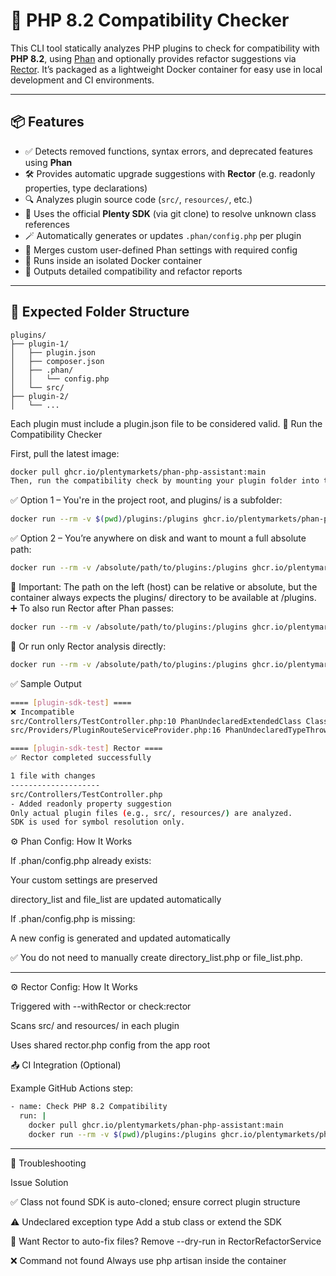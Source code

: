 # 🐘 PHP 8.2 Compatibility Checker

This CLI tool statically analyzes PHP plugins to check for compatibility with **PHP 8.2**, using [Phan](https://github.com/phan/phan) and optionally provides refactor suggestions via [Rector](https://github.com/rectorphp/rector). It’s packaged as a lightweight Docker container for easy use in local development and CI environments.

---

## 📦 Features

- ✅ Detects removed functions, syntax errors, and deprecated features using **Phan**
- 🛠️ Provides automatic upgrade suggestions with **Rector** (e.g. readonly properties, type declarations)
- 🔍 Analyzes plugin source code (`src/`, `resources/`, etc.)
- 🧠 Uses the official **Plenty SDK** (via git clone) to resolve unknown class references
- 🪄 Automatically generates or updates `.phan/config.php` per plugin
- 🧩 Merges custom user-defined Phan settings with required config
- 🐳 Runs inside an isolated Docker container
- 📄 Outputs detailed compatibility and refactor reports

---

## 📁 Expected Folder Structure

```text
plugins/
├── plugin-1/
│   ├── plugin.json
│   ├── composer.json
│   ├── .phan/
│   │   └── config.php 
│   └── src/
├── plugin-2/
│   └── ...
```
Each plugin must include a plugin.json file to be considered valid.
🐳 Run the Compatibility Checker

First, pull the latest image:
```bash
docker pull ghcr.io/plentymarkets/phan-php-assistant:main
Then, run the compatibility check by mounting your plugin folder into the container at /plugins.
```
✅ Option 1 – You're in the project root, and plugins/ is a subfolder:
```bash
docker run --rm -v $(pwd)/plugins:/plugins ghcr.io/plentymarkets/phan-php-assistant:main php artisan check:compatibility
```
✅ Option 2 – You’re anywhere on disk and want to mount a full absolute path:
```bash
docker run --rm -v /absolute/path/to/plugins:/plugins ghcr.io/plentymarkets/phan-php-assistant:main php artisan check:compatibility
```
📌 Important: The path on the left (host) can be relative or absolute,
but the container always expects the plugins/ directory to be available at /plugins.
➕ To also run Rector after Phan passes:
```bash
docker run --rm -v /absolute/path/to/plugins:/plugins ghcr.io/plentymarkets/phan-php-assistant:main php artisan check:compatibility --withRector
```
🔁 Or run only Rector analysis directly:
```bash
docker run --rm -v /absolute/path/to/plugins:/plugins ghcr.io/plentymarkets/phan-php-assistant:main php artisan check:rector
```
✅ Sample Output
```bash
==== [plugin-sdk-test] ====
❌ Incompatible
src/Controllers/TestController.php:10 PhanUndeclaredExtendedClass Class extends undeclared class \Plenty\Plugin\Controller
src/Providers/PluginRouteServiceProvider.php:16 PhanUndeclaredTypeThrowsType @throws type of map has undeclared type \Plenty\Plugin\Routing\Exceptions\RouteReservedException

==== [plugin-sdk-test] Rector ====
✅ Rector completed successfully

1 file with changes
--------------------
src/Controllers/TestController.php
- Added readonly property suggestion
Only actual plugin files (e.g., src/, resources/) are analyzed.
SDK is used for symbol resolution only.
```
⚙️ Phan Config: How It Works

If .phan/config.php already exists:

Your custom settings are preserved

directory_list and file_list are updated automatically

If .phan/config.php is missing:

A new config is generated and updated automatically

✅ You do not need to manually create directory_list.php or file_list.php.

---

⚙️ Rector Config: How It Works

Triggered with --withRector or check:rector

Scans src/ and resources/ in each plugin

Uses shared rector.php config from the app root

📤 CI Integration (Optional)

Example GitHub Actions step:
```bash
- name: Check PHP 8.2 Compatibility
  run: |
    docker pull ghcr.io/plentymarkets/phan-php-assistant:main
    docker run --rm -v $(pwd)/plugins:/plugins ghcr.io/plentymarkets/phan-php-assistant:main php artisan check:compatibility
```

---

🧪 Troubleshooting

Issue	Solution

✅ Class not found	SDK is auto-cloned; ensure correct plugin structure

⚠️ Undeclared exception type	Add a stub class or extend the SDK

🔄 Want Rector to auto-fix files?	Remove --dry-run in RectorRefactorService

❌ Command not found	Always use php artisan inside the container
